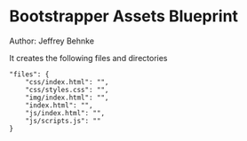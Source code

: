 # Bootstrapper Assets Blueprint

Author: Jeffrey Behnke

It creates the following files and directories
```
"files": {
    "css/index.html": "",
    "css/styles.css": "",
    "img/index.html": "",
    "index.html": "",
    "js/index.html": "",
    "js/scripts.js": ""
}
```